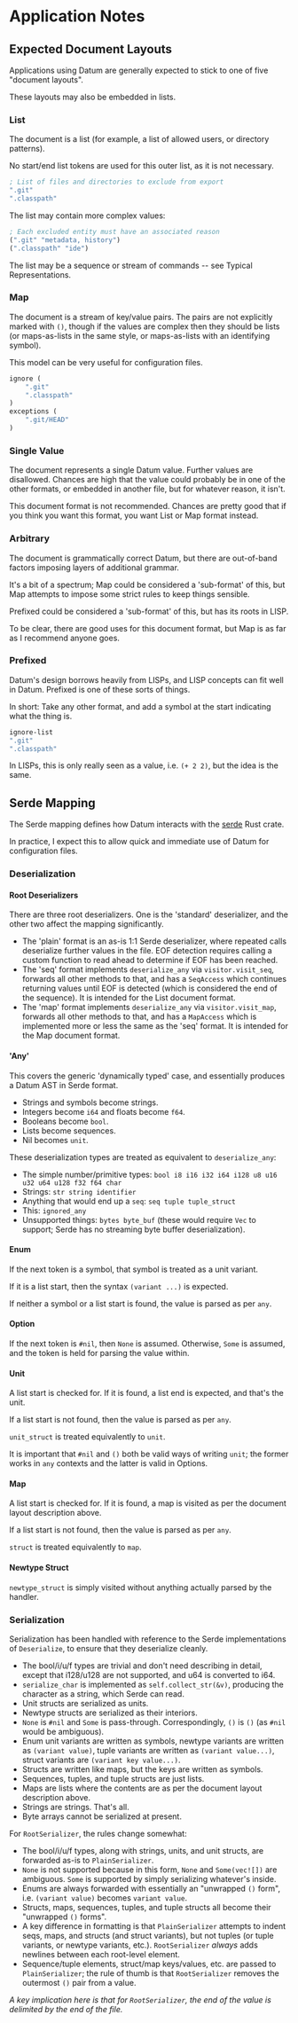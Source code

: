# Application Notes

## Expected Document Layouts

Applications using Datum are generally expected to stick to one of five "document layouts".

These layouts may also be embedded in lists.

### List

The document is a list (for example, a list of allowed users, or directory patterns).

No start/end list tokens are used for this outer list, as it is not necessary.

```scheme
; List of files and directories to exclude from export
".git"
".classpath"
```

The list may contain more complex values:

```scheme
; Each excluded entity must have an associated reason
(".git" "metadata, history")
(".classpath" "ide")
```

The list may be a sequence or stream of commands -- see Typical Representations.

### Map

The document is a stream of key/value pairs. The pairs are not explicitly marked with `()`, though if the values are complex then they should be lists (or maps-as-lists in the same style, or maps-as-lists with an identifying symbol).

This model can be very useful for configuration files.

```scheme
ignore (
	".git"
	".classpath"
)
exceptions (
	".git/HEAD"
)
```

### Single Value

The document represents a single Datum value. Further values are disallowed. Chances are high that the value could probably be in one of the other formats, or embedded in another file, but for whatever reason, it isn't.

This document format is not recommended. Chances are pretty good that if you think you want this format, you want List or Map format instead.

### Arbitrary

The document is grammatically correct Datum, but there are out-of-band factors imposing layers of additional grammar.

It's a bit of a spectrum; Map could be considered a 'sub-format' of this, but Map attempts to impose some strict rules to keep things sensible.

Prefixed could be considered a 'sub-format' of this, but has its roots in LISP.

To be clear, there are good uses for this document format, but Map is as far as I recommend anyone goes.

### Prefixed

Datum's design borrows heavily from LISPs, and LISP concepts can fit well in Datum. Prefixed is one of these sorts of things.

In short: Take any other format, and add a symbol at the start indicating what the thing is.

```scheme
ignore-list
".git"
".classpath"
```

In LISPs, this is only really seen as a value, i.e. `(+ 2 2)`, but the idea is the same.

## Serde Mapping

The Serde mapping defines how Datum interacts with the [serde](https://serde.rs/) Rust crate.

In practice, I expect this to allow quick and immediate use of Datum for configuration files.

### Deserialization

#### Root Deserializers

There are three root deserializers. One is the 'standard' deserializer, and the other two affect the mapping significantly.

* The 'plain' format is an as-is 1:1 Serde deserializer, where repeated calls deserialize further values in the file. EOF detection requires calling a custom function to read ahead to determine if EOF has been reached.
* The 'seq' format implements `deserialize_any` via `visitor.visit_seq`, forwards all other methods to that, and has a `SeqAccess` which continues returning values until EOF is detected (which is considered the end of the sequence). It is intended for the List document format.
* The 'map' format implements `deserialize_any` via `visitor.visit_map`, forwards all other methods to that, and has a `MapAccess` which is implemented more or less the same as the 'seq' format. It is intended for the Map document format.

#### 'Any'

This covers the generic 'dynamically typed' case, and essentially produces a Datum AST in Serde format.

* Strings and symbols become strings.
* Integers become `i64` and floats become `f64`.
* Booleans become `bool`.
* Lists become sequences.
* Nil becomes `unit`.

These deserialization types are treated as equivalent to `deserialize_any`:

* The simple number/primitive types: `bool i8 i16 i32 i64 i128 u8 u16 u32 u64 u128 f32 f64 char`
* Strings: `str string identifier`
* Anything that would end up a `seq`: `seq tuple tuple_struct`
* This: `ignored_any`
* Unsupported things: `bytes byte_buf` (these would require `Vec` to support; Serde has no streaming byte buffer deserialization).

#### Enum

If the next token is a symbol, that symbol is treated as a unit variant.

If it is a list start, then the syntax `(variant ...)` is expected.

If neither a symbol or a list start is found, the value is parsed as per `any`.

#### Option

If the next token is `#nil`, then `None` is assumed. Otherwise, `Some` is assumed, and the token is held for parsing the value within.

#### Unit

A list start is checked for. If it is found, a list end is expected, and that's the unit.

If a list start is not found, then the value is parsed as per `any`.

`unit_struct` is treated equivalently to `unit`.

It is important that `#nil` and `()` both be valid ways of writing `unit`; the former works in `any` contexts and the latter is valid in Options.

#### Map

A list start is checked for. If it is found, a map is visited as per the document layout description above.

If a list start is not found, then the value is parsed as per `any`.

`struct` is treated equivalently to `map`.

#### Newtype Struct

`newtype_struct` is simply visited without anything actually parsed by the handler.

### Serialization

Serialization has been handled with reference to the Serde implementations of `Deserialize`, to ensure that they deserialize cleanly.

* The bool/i/u/f types are trivial and don't need describing in detail, except that i128/u128 are not supported, and u64 is converted to i64.
* `serialize_char` is implemented as `self.collect_str(&v)`, producing the character as a string, which Serde can read.
* Unit structs are serialized as units.
* Newtype structs are serialized as their interiors.
* `None` is `#nil` and `Some` is pass-through. Correspondingly, `()` is `()` (as `#nil` would be ambiguous).
* Enum unit variants are written as symbols, newtype variants are written as `(variant value)`, tuple variants are written as `(variant value...)`, struct variants are `(variant key value...)`.
* Structs are written like maps, but the keys are written as symbols.
* Sequences, tuples, and tuple structs are just lists.
* Maps are lists where the contents are as per the document layout description above.
* Strings are strings. That's all.
* Byte arrays cannot be serialized at present.

For `RootSerializer`, the rules change somewhat:

* The bool/i/u/f types, along with strings, units, and unit structs, are forwarded as-is to `PlainSerializer`.
* `None` is not supported because in this form, `None` and `Some(vec![])` are ambiguous. `Some` is supported by simply serializing whatever's inside.
* Enums are always forwarded with essentially an "unwrapped `()` form", i.e. `(variant value)` becomes `variant value`.
* Structs, maps, sequences, tuples, and tuple structs all become their "unwrapped `()` forms".
* A key difference in formatting is that `PlainSerializer` attempts to indent seqs, maps, and structs (and struct variants), but not tuples (or tuple variants, or newtype variants, etc.). `RootSerializer` _always_ adds newlines between each root-level element.
* Sequence/tuple elements, struct/map keys/values, etc. are passed to `PlainSerializer`; the rule of thumb is that `RootSerializer` removes the outermost `()` pair from a value.

_A key implication here is that for `RootSerializer`, the end of the value is delimited by the end of the file._
